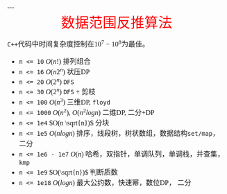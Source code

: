 <font face= "楷体" size = 3>
---

<center><font face="楷体" size=6, color='red'> 数据范围反推算法 </font> </center>

`C++`代码中时间复杂度控制在$10^7 - 10^8$为最佳。

- `n <= 10` $O(n!)$ 排列组合
- `n <= 16` $O(n2^n)$  状压DP
- `n <= 20` $O(2^n)$ `DFS`
- `n <= 30` $O(2^n)$ `DFS` + 剪枝
- `n <= 100` $O(n^3)$  三维DP, `floyd`
- `n <= 1000` $O(n^2)$, $O(n^2 logn)$ 二维DP, 二分+DP
- `n <= 1e4` $O(n \sqrt{n})$ 分块
- `n <= 1e5` $O(nlogn)$ 排序，线段树，树状数组，数据结构`set/map`，二分
- `n <= 1e6 - 1e7` $O(n)$ 哈希，双指针，单调队列，单调栈，并查集，`kmp`
- `n <= 1e9` $O(\sqrt{n})$ 判断质数
- `n <= 1e18` $O(logn)$ 最大公约数，快速幂，数位DP， 二分

